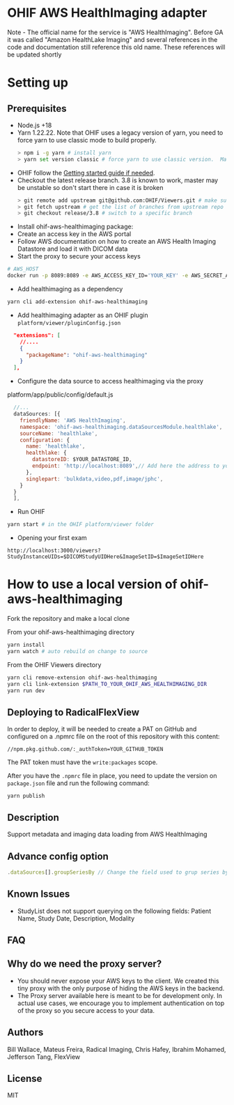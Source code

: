 # OHIF AWS HealthImaging adapter

Note - The official name for the service is "AWS HealthImaging".  Before GA it was called "Amazon HealthLake Imaging" and several references in the code and documentation still reference this old name.  These references will be updated shortly

# Setting up

## Prerequisites
* Node.js +18
* Yarn 1.22.22.  Note that OHIF uses a legacy version of yarn, you need to force yarn to use classic mode to build properly.  
  ``` bash
  > npm i -g yarn # install yarn
  > yarn set version classic # force yarn to use classic version.  Make sure you do this from your repo directories
  ```
* OHIF follow the [Getting started guide if needed](https://v3-docs.ohif.org/development/getting-started/).
* Checkout the latest release branch.  3.8 is known to work, master may be unstable so don't start there in case it is broken
  ```bash
  > git remote add upstream git@github.com:OHIF/Viewers.git # make sure your fork upstream is set properly
  > git fetch upstream # get the list of branches from upstream repo
  > git checkout release/3.8 # switch to a specific branch
  ```
* Install ohif-aws-healthimaging package:
* Create an access key in the AWS portal
* Follow AWS documentation on how to create an AWS Health Imaging Datastore and load it with DICOM data
* Start the proxy to secure your access keys
```bash
# AWS_HOST
docker run -p 8089:8089 -e AWS_ACCESS_KEY_ID='YOUR_KEY' -e AWS_SECRET_ACCESS_KEY='YOUR_SECRET' -e AWS_REGION='YOUR_REGION' flexview/ohif-aws-healthimaging-proxy
```
* Add healthimaging as a dependency 
```bash
yarn cli add-extension ohif-aws-healthimaging
```
* Add healthimaging adapter as an OHIF plugin `platform/viewer/pluginConfig.json`
```json
  "extensions": [
    //....
    {
      "packageName": "ohif-aws-healthimaging"
    }
  ],

```
* Configure the data source to access healthimaging via the proxy

platform/app/public/config/default.js
```js
  //...
  dataSources: [{
    friendlyName: 'AWS HealthImaging',
    namespace: 'ohif-aws-healthimaging.dataSourcesModule.healthlake',
    sourceName: 'healthlake',
    configuration: {
      name: 'healthlake',
      healthlake: {
        datastoreID: $YOUR_DATASTORE_ID,
        endpoint: 'http://localhost:8089',// Add here the address to you proxy
      },
      singlepart: 'bulkdata,video,pdf,image/jphc',
    }
  }
  ],

```
* Run OHIF
```bash
yarn start # in the OHIF platform/viewer folder
```
* Opening your first exam
```
http://localhost:3000/viewers?StudyInstanceUIDs=$DICOMStudyUIDHere&ImageSetID=$ImageSetIDHere
```

# How to use a local version of ohif-aws-healthimaging

Fork the repository and make a local clone

From your ohif-aws-healthimaging directory

```bash
yarn install
yarn watch # auto rebuild on change to source
```

From the OHIF Viewers directory
```bash
yarn cli remove-extension ohif-aws-healthimaging
yarn cli link-extension $PATH_TO_YOUR_OHIF_AWS_HEALTHIMAGING_DIR
yarn run dev
```

## Deploying to RadicalFlexView

In order to deploy, it will be needed to create a PAT on GitHub and configured on a .npmrc file on the root of this repository with this content:
```
//npm.pkg.github.com/:_authToken=YOUR_GITHUB_TOKEN
```

The PAT token must have the `write:packages` scope.

After you have the `.npmrc` file in place, you need to update the version on `package.json` file and run the following command:
```
yarn publish
```

## Description 
Support metadata and imaging data loading from AWS HealthImaging

## Advance config option
```javascript
.dataSources[].groupSeriesBy // Change the field used to grup series by, the default value is `seriesNumber`. Ps grouping by SeriesInstanceUID will result into one series per Image Set
```

## Known Issues
* StudyList does not support querying on the following fields: Patient Name, Study Date, Description, Modality

## FAQ
## Why do we need the proxy server?
* You should never expose your AWS keys to the client. We created this tiny proxy with the only purpose of hiding the AWS keys in the backend.
* The Proxy server available here is meant to be for development only. In actual use cases, we encourage you to implement authentication on top of the proxy so you secure access to your data.


## Authors 
Bill Wallace, Mateus Freira, Radical Imaging, Chris Hafey, Ibrahim Mohamed, Jefferson Tang, FlexView

## License 
MIT


